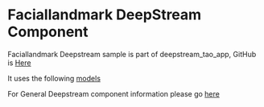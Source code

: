 # Faciallandmark DeepStream Component

Faciallandmark Deepstream sample is part of deepstream_tao_app, GitHub is [Here](https://github.com/NVIDIA-AI-IOT/deepstream_tao_apps/tree/master/apps/tao_others/deepstream-faciallandmark-app)

It uses the following [models](https://catalog.ngc.nvidia.com/orgs/nvidia/teams/tao/models/fpenet)

For General Deepstream component information please go [here](../README.md)


